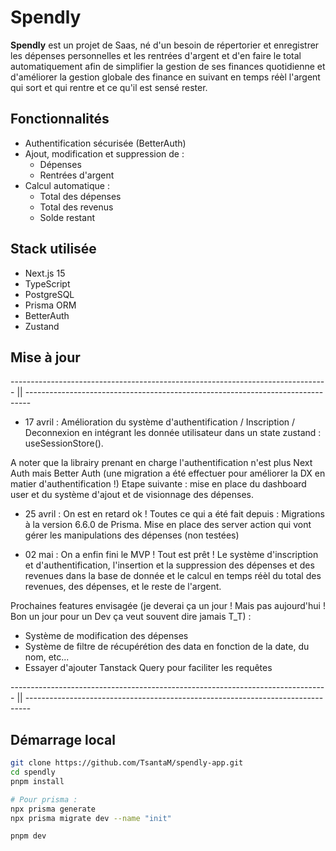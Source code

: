 # Spendly

**Spendly** est un projet de Saas, né d'un besoin de répertorier et enregistrer les dépenses personnelles et les rentrées d'argent et d'en faire le total automatiquement afin de simplifier la gestion de ses finances quotidienne et d'améliorer la gestion globale des finance en suivant en temps réèl l'argent qui sort et qui rentre et ce qu'il est sensé rester. 

## Fonctionnalités

- Authentification sécurisée (BetterAuth)
- Ajout, modification et suppression de :
  - Dépenses
  - Rentrées d'argent
- Calcul automatique :
  - Total des dépenses
  - Total des revenus
  - Solde restant

## Stack utilisée

- Next.js 15
- TypeScript
- PostgreSQL
- Prisma ORM
- BetterAuth
- Zustand

## Mise à jour
------------------------------------------------------------------------------- || -------------------------------------------------------------------------------

 - 17 avril : Amélioration du système d'authentification / Inscription / Deconnexion en intégrant les donnée utilisateur dans un state zustand : useSessionStore().
 
 A noter que la librairy prenant en charge l'authentification n'est plus Next Auth mais Better Auth (une migration a été effectuer pour améliorer la DX en matier d'authentification !)
 Etape suivante : mise en place du dashboard user et du système d'ajout et de visionnage des dépenses.

 - 25 avril : On est en retard ok ! Toutes ce qui a été fait depuis : Migrations à la version 6.6.0 de Prisma. Mise en place des server action qui vont gérer les manipulations des dépenses (non testées)

 - 02 mai : On a enfin fini le MVP ! Tout est prêt ! Le système d'inscription et d'authentification, l'insertion et la suppression des dépenses et des revenues dans la base de donnée et le calcul en temps réèl du total des revenues, des dépenses, et le reste de l'argent.

 Prochaines features envisagée (je deverai ça un jour ! Mais pas aujourd'hui ! Bon un jour pour un Dev ça veut souvent dire jamais T_T) :
  - Système de modification des dépenses
  - Système de filtre de récupérétion des data en fonction de la date, du nom, etc...
  - Essayer d'ajouter Tanstack Query pour faciliter les requêtes

------------------------------------------------------------------------------- || -------------------------------------------------------------------------------

## Démarrage local

```bash
git clone https://github.com/TsantaM/spendly-app.git
cd spendly
pnpm install

# Pour prisma :
npx prisma generate
npx prisma migrate dev --name "init"

pnpm dev
